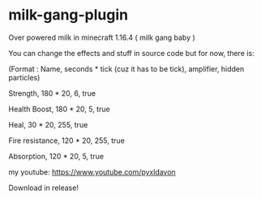 # milk-gang-plugin
Over powered milk in minecraft 1.16.4 ( milk gang baby )

You can change the effects and stuff in source code
but for now, there is:

(Format : Name, seconds * tick (cuz it has to be tick), amplifier, hidden particles)

Strength, 180 * 20, 6, true

Health Boost, 180 * 20, 5, true

Heal, 30 * 20, 255, true

Fire resistance, 120 * 20, 255, true

Absorption, 120 * 20, 5, true

my youtube: https://www.youtube.com/pyxldavon

Download in release!
